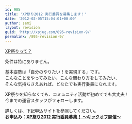 ```yaml
---
id: 905
title: 'XP祭り2012 実行委員を募集します！'
date: '2012-02-05T15:04:01+00:00'
author: semi
layout: revision
guid: 'http://xpjug.com/895-revision-9/'
permalink: /895-revision-9/
---
```


[XP祭りって？](http://xpjug.com/xpfestival/ "XP祭りとは")

条件は特にありません。

基本姿勢は「自分のやりたい！を実現する」です。  
こんなことをやってみたい、こんな関わり方をしてみたい、  
そんな気持ちさえあれば、どなたでも実行委員になれます。

XP祭りを知らなくても、コミュニティ活動が初めてでも大丈夫！  
今までの運営スタッフがフォローします。

詳しくは、下記申込サイトを参照してください。  
**お申込み：[XP祭り2012 実行委員募集！ 〜キックオフ開催〜](http://kokucheese.com/event/index/27472/)**
